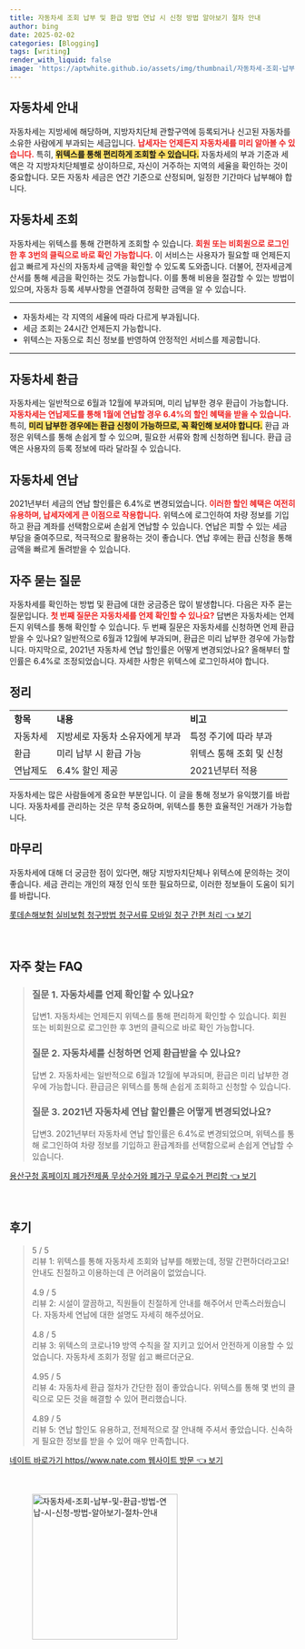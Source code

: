 ```yaml
---
title: 자동차세 조회 납부 및 환급 방법 연납 시 신청 방법 알아보기 절차 안내
author: bing
date: 2025-02-02
categories: [Blogging]
tags: [writing]
render_with_liquid: false
image: 'https://aptwhite.github.io/assets/img/thumbnail/자동차세-조회-납부-및-환급-방법-연납-시-신청-방법-알아보기-절차-안내.webp'
---
```



<h2 id='자동차세_안내'>자동차세 안내</h2>

<p>자동차세는 지방세에 해당하며, 지방자치단체 관할구역에 등록되거나 신고된 자동차를 소유한 사람에게 부과되는 세금입니다. <b><span style="color: #ee2323;">납세자는 언제든지 자동차세를 미리 알아볼 수 있습니다.</span></b> 특히, <b><span style="background-color: #ffe066;">위텍스를 통해 편리하게 조회할 수 있습니다.</span></b> 자동차세의 부과 기준과 세액은 각 지방자치단체별로 상이하므로, 자신이 거주하는 지역의 세율을 확인하는 것이 중요합니다. 모든 자동차 세금은 연간 기준으로 산정되며, 일정한 기간마다 납부해야 합니다.</p>

<h2 id='자동차세_조회'>자동차세 조회</h2>

<p>자동차세는 위텍스를 통해 간편하게 조회할 수 있습니다. <b><span style="color: #ee2323;">회원 또는 비회원으로 로그인한 후 3번의 클릭으로 바로 확인 가능합니다.</span></b> 이 서비스는 사용자가 필요할 때 언제든지 쉽고 빠르게 자신의 자동차세 금액을 확인할 수 있도록 도와줍니다. 더불어, 전자세금계산서를 통해 세금을 확인하는 것도 가능합니다. 이를 통해 비용을 절감할 수 있는 방법이 있으며, 자동차 등록 세부사항을 연결하여 정확한 금액을 알 수 있습니다.</p>

<hr />

<ul>
    <li>자동차세는 각 지역의 세율에 따라 다르게 부과됩니다.</li>
    <li>세금 조회는 24시간 언제든지 가능합니다.</li>
    <li>위텍스는 자동으로 최신 정보를 반영하여 안정적인 서비스를 제공합니다.</li>
</ul>

<hr />

<h2 id='자동차세_환급'>자동차세 환급</h2>

<p>자동차세는 일반적으로 6월과 12월에 부과되며, 미리 납부한 경우 환급이 가능합니다. <b><span style="color: #ee2323;">자동차세는 연납제도를 통해 1월에 연납할 경우 6.4%의 할인 혜택을 받을 수 있습니다.</span></b> 특히, <b><span style="background-color: #ffe066;">미리 납부한 경우에는 환급 신청이 가능하므로, 꼭 확인해 보셔야 합니다.</span></b> 환급 과정은 위텍스를 통해 손쉽게 할 수 있으며, 필요한 서류와 함께 신청하면 됩니다. 환급 금액은 사용자의 등록 정보에 따라 달라질 수 있습니다.</p>

<h2 id='자동차세_연납'>자동차세 연납</h2>

<p>2021년부터 세금의 연납 할인률은 6.4%로 변경되었습니다. <b><span style="color: #ee2323;">이러한 할인 혜택은 여전히 유용하며, 납세자에게 큰 이점으로 작용합니다.</span></b> 위텍스에 로그인하여 차량 정보를 기입하고 환급 계좌를 선택함으로써 손쉽게 연납할 수 있습니다. 연납은 피할 수 있는 세금 부담을 줄여주므로, 적극적으로 활용하는 것이 좋습니다. 연납 후에는 환급 신청을 통해 금액을 빠르게 돌려받을 수 있습니다.</p>

<h2 id='자주_묻는_질문'>자주 묻는 질문</h2>

<p>자동차세를 확인하는 방법 및 환급에 대한 궁금증은 많이 발생합니다. 다음은 자주 묻는 질문입니다. <b><span style="color: #ee2323;">첫 번째 질문은 자동차세를 언제 확인할 수 있나요?</span></b> 답변은 자동차세는 언제든지 위텍스를 통해 확인할 수 있습니다. 두 번째 질문은 자동차세를 신청하면 언제 환급받을 수 있나요? 일반적으로 6월과 12월에 부과되며, 환급은 미리 납부한 경우에 가능합니다. 마지막으로, 2021년 자동차세 연납 할인률은 어떻게 변경되었나요? 올해부터 할인률은 6.4%로 조정되었습니다. 자세한 사항은 위텍스에 로그인하셔야 합니다.</p>

<h2 id='정리'>정리</h2>

<table>
    <tr>
        <td><b>항목</b></td>
        <td><b>내용</b></td>
        <td><b>비고</b></td>
    </tr>
    <tr>
        <td>자동차세</td>
        <td>지방세로 자동차 소유자에게 부과</td>
        <td>특정 주기에 따라 부과</td>
    </tr>
    <tr>
        <td>환급</td>
        <td>미리 납부 시 환급 가능</td>
        <td>위텍스 통해 조회 및 신청</td>
    </tr>
    <tr>
        <td>연납제도</td>
        <td>6.4% 할인 제공</td>
        <td>2021년부터 적용</td>
    </tr>
</table>

<p>자동차세는 많은 사람들에게 중요한 부분입니다. 이 글을 통해 정보가 유익했기를 바랍니다. 자동차세를 관리하는 것은 무척 중요하며, 위텍스를 통한 효율적인 거래가 가능합니다.</p>

<h2 id='마무리'>마무리</h2>

<p>자동차세에 대해 더 궁금한 점이 있다면, 해당 지방자치단체나 위텍스에 문의하는 것이 좋습니다. 세금 관리는 개인의 재정 인식 또한 필요하므로, 이러한 정보들이 도움이 되기를 바랍니다.</p>


<p><a class="click-button" title="롯데손해보험 실비보험 청구방법 청구서류 모바일 청구 간편 처리" href="https://aptwhite.github.io/posts/%EB%A1%AF%EB%8D%B0%EC%86%90%ED%95%B4%EB%B3%B4%ED%97%98-%EC%8B%A4%EB%B9%84%EB%B3%B4%ED%97%98-%EC%B2%AD%EA%B5%AC%EB%B0%A9%EB%B2%95-%EC%B2%AD%EA%B5%AC%EC%84%9C%EB%A5%98-%EB%AA%A8%EB%B0%94%EC%9D%BC-%EC%B2%AD%EA%B5%AC-%EA%B0%84%ED%8E%B8-%EC%B2%98%EB%A6%AC/" rel="dofollow">롯데손해보험 실비보험 청구방법 청구서류 모바일 청구 간편 처리 👈 보기</a></p><br>
<h2 id='자주_찾는_FAQ'>자주 찾는 FAQ</h2>
<div itemscope="" itemtype="https://schema.org/FAQPage">
    <blockquote>
        <div itemscope="" itemprop="mainEntity" itemtype="https://schema.org/Question">
            <h3 itemprop="name">질문 1. 자동차세를 언제 확인할 수 있나요?</h3>
            <div itemscope="" itemprop="acceptedAnswer" itemtype="https://schema.org/Answer">
                <span itemprop="text">
                    <p>답변1. 자동차세는 언제든지 위텍스를 통해 편리하게 확인할 수 있습니다. 회원 또는 비회원으로 로그인한 후 3번의 클릭으로 바로 확인 가능합니다.</p>
                </span>
            </div>
        </div>
        <div itemscope="" itemprop="mainEntity" itemtype="https://schema.org/Question">
            <h3 itemprop="name">질문 2. 자동차세를 신청하면 언제 환급받을 수 있나요?</h3>
            <div itemscope="" itemprop="acceptedAnswer" itemtype="https://schema.org/Answer">
                <span itemprop="text">
                    <p>답변 2. 자동차세는 일반적으로 6월과 12월에 부과되며, 환급은 미리 납부한 경우에 가능합니다. 환급금은 위텍스를 통해 손쉽게 조회하고 신청할 수 있습니다.</p>
                </span>
            </div>
        </div>
        <div itemscope="" itemprop="mainEntity" itemtype="https://schema.org/Question">
            <h3 itemprop="name">질문 3. 2021년 자동차세 연납 할인률은 어떻게 변경되었나요?</h3>
            <div itemscope="" itemprop="acceptedAnswer" itemtype="https://schema.org/Answer">
                <span itemprop="text">
                    <p>답변3. 2021년부터 자동차세 연납 할인률은 6.4%로 변경되었으며, 위텍스를 통해 로그인하여 차량 정보를 기입하고 환급계좌를 선택함으로써 손쉽게 연납할 수 있습니다.</p>
                </span>
            </div>
        </div>
    </blockquote>
</div>
<p><a class="click-button" title="용산구청 홈페이지 폐가전제품 무상수거와 폐가구 무료수거 편리함" href="https://aptwhite.github.io/posts/%EC%9A%A9%EC%82%B0%EA%B5%AC%EC%B2%AD-%ED%99%88%ED%8E%98%EC%9D%B4%EC%A7%80-%ED%8F%90%EA%B0%80%EC%A0%84%EC%A0%9C%ED%92%88-%EB%AC%B4%EC%83%81%EC%88%98%EA%B1%B0%EC%99%80-%ED%8F%90%EA%B0%80%EA%B5%AC-%EB%AC%B4%EB%A3%8C%EC%88%98%EA%B1%B0-%ED%8E%B8%EB%A6%AC%ED%95%A8/" rel="dofollow">용산구청 홈페이지 폐가전제품 무상수거와 폐가구 무료수거 편리함 👈 보기</a></p><br>
<h2 id='후기'>후기</h2>
<div itemscope itemtype="https://schema.org/Product">
  <blockquote>
  <div itemprop="review" itemscope itemtype="https://schema.org/Review">
      <div itemprop="reviewRating" itemscope itemtype="https://schema.org/Rating"> <span itemprop="ratingValue">5</span> / <span itemprop="bestRating">5</span> </div>
      <span itemprop="reviewBody">리뷰 1: 위텍스를 통해 자동차세 조회와 납부를 해봤는데, 정말 간편하더라고요! 안내도 친절하고 이용하는데 큰 어려움이 없었습니다.</span>
  </div>
  <br>
  <div itemprop="review" itemscope itemtype="https://schema.org/Review">
      <div itemprop="reviewRating" itemscope itemtype="https://schema.org/Rating"> <span itemprop="ratingValue">4.9</span> / <span itemprop="bestRating">5</span> </div>
      <span itemprop="reviewBody">리뷰 2: 시설이 깔끔하고, 직원들이 친절하게 안내를 해주어서 만족스러웠습니다. 자동차세 연납에 대한 설명도 자세히 해주셨어요.</span>
  </div>
  <br>
  <div itemprop="review" itemscope itemtype="https://schema.org/Review">
      <div itemprop="reviewRating" itemscope itemtype="https://schema.org/Rating"> <span itemprop="ratingValue">4.8</span> / <span itemprop="bestRating">5</span> </div>
      <span itemprop="reviewBody">리뷰 3: 위텍스의 코로나19 방역 수칙을 잘 지키고 있어서 안전하게 이용할 수 있었습니다. 자동차세 조회가 정말 쉽고 빠르더군요.</span>
  </div>
  <br>
  <div itemprop="review" itemscope itemtype="https://schema.org/Review">
      <div itemprop="reviewRating" itemscope itemtype="https://schema.org/Rating"> <span itemprop="ratingValue">4.95</span> / <span itemprop="bestRating">5</span> </div>
      <span itemprop="reviewBody">리뷰 4: 자동차세 환급 절차가 간단한 점이 좋았습니다. 위텍스를 통해 몇 번의 클릭으로 모든 것을 해결할 수 있어 편리했습니다.</span>
  </div>
  <br>
  <div itemprop="review" itemscope itemtype="https://schema.org/Review">
      <div itemprop="reviewRating" itemscope itemtype="https://schema.org/Rating"> <span itemprop="ratingValue">4.89</span> / <span itemprop="bestRating">5</span> </div>
      <span itemprop="reviewBody">리뷰 5: 연납 할인도 유용하고, 전체적으로 잘 안내해 주셔서 좋았습니다. 신속하게 필요한 정보를 받을 수 있어 매우 만족합니다.</span>
  </div>
  </blockquote>
</div>
<p><a class="click-button" title="네이트 바로가기 https//www.nate.com 웹사이트 방문" href="https://aptwhite.github.io/posts/%EB%84%A4%EC%9D%B4%ED%8A%B8-%EB%B0%94%EB%A1%9C%EA%B0%80%EA%B8%B0-httpswww.nate.com-%EC%9B%B9%EC%82%AC%EC%9D%B4%ED%8A%B8-%EB%B0%A9%EB%AC%B8/" rel="dofollow">네이트 바로가기 https//www.nate.com 웹사이트 방문 👈 보기</a></p><br>
<figure class="image"><img src="https://aptwhite.github.io/assets/img/thumbnail/자동차세-조회-납부-및-환급-방법-연납-시-신청-방법-알아보기-절차-안내.webp" alt="자동차세-조회-납부-및-환급-방법-연납-시-신청-방법-알아보기-절차-안내" width="256" height="256"></figure>